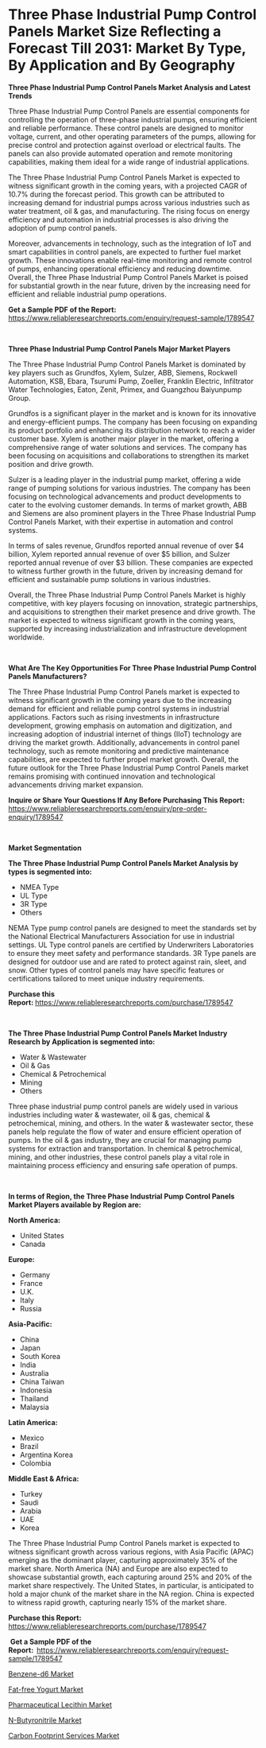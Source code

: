 <p><h1>Three Phase Industrial Pump Control Panels Market Size Reflecting a Forecast Till 2031: Market By Type, By Application and By Geography</h1></p><p><strong>Three Phase Industrial Pump Control Panels Market Analysis and Latest Trends</strong></p>
<p><p>Three Phase Industrial Pump Control Panels are essential components for controlling the operation of three-phase industrial pumps, ensuring efficient and reliable performance. These control panels are designed to monitor voltage, current, and other operating parameters of the pumps, allowing for precise control and protection against overload or electrical faults. The panels can also provide automated operation and remote monitoring capabilities, making them ideal for a wide range of industrial applications.</p><p>The Three Phase Industrial Pump Control Panels Market is expected to witness significant growth in the coming years, with a projected CAGR of 10.7% during the forecast period. This growth can be attributed to increasing demand for industrial pumps across various industries such as water treatment, oil & gas, and manufacturing. The rising focus on energy efficiency and automation in industrial processes is also driving the adoption of pump control panels.</p><p>Moreover, advancements in technology, such as the integration of IoT and smart capabilities in control panels, are expected to further fuel market growth. These innovations enable real-time monitoring and remote control of pumps, enhancing operational efficiency and reducing downtime. Overall, the Three Phase Industrial Pump Control Panels Market is poised for substantial growth in the near future, driven by the increasing need for efficient and reliable industrial pump operations.</p></p>
<p><strong>Get a Sample PDF of the Report:&nbsp;</strong> <a href="https://www.reliableresearchreports.com/enquiry/request-sample/1789547">https://www.reliableresearchreports.com/enquiry/request-sample/1789547</a></p>
<p>&nbsp;</p>
<p><strong>Three Phase Industrial Pump Control Panels Major Market Players</strong></p>
<p><p>The Three Phase Industrial Pump Control Panels Market is dominated by key players such as Grundfos, Xylem, Sulzer, ABB, Siemens, Rockwell Automation, KSB, Ebara, Tsurumi Pump, Zoeller, Franklin Electric, Infiltrator Water Technologies, Eaton, Zenit, Primex, and Guangzhou Baiyunpump Group.</p><p>Grundfos is a significant player in the market and is known for its innovative and energy-efficient pumps. The company has been focusing on expanding its product portfolio and enhancing its distribution network to reach a wider customer base. Xylem is another major player in the market, offering a comprehensive range of water solutions and services. The company has been focusing on acquisitions and collaborations to strengthen its market position and drive growth.</p><p>Sulzer is a leading player in the industrial pump market, offering a wide range of pumping solutions for various industries. The company has been focusing on technological advancements and product developments to cater to the evolving customer demands. In terms of market growth, ABB and Siemens are also prominent players in the Three Phase Industrial Pump Control Panels Market, with their expertise in automation and control systems.</p><p>In terms of sales revenue, Grundfos reported annual revenue of over $4 billion, Xylem reported annual revenue of over $5 billion, and Sulzer reported annual revenue of over $3 billion. These companies are expected to witness further growth in the future, driven by increasing demand for efficient and sustainable pump solutions in various industries.</p><p>Overall, the Three Phase Industrial Pump Control Panels Market is highly competitive, with key players focusing on innovation, strategic partnerships, and acquisitions to strengthen their market presence and drive growth. The market is expected to witness significant growth in the coming years, supported by increasing industrialization and infrastructure development worldwide.</p></p>
<p>&nbsp;</p>
<p><strong>What Are The Key Opportunities For Three Phase Industrial Pump Control Panels Manufacturers?</strong></p>
<p><p>The Three Phase Industrial Pump Control Panels market is expected to witness significant growth in the coming years due to the increasing demand for efficient and reliable pump control systems in industrial applications. Factors such as rising investments in infrastructure development, growing emphasis on automation and digitization, and increasing adoption of industrial internet of things (IIoT) technology are driving the market growth. Additionally, advancements in control panel technology, such as remote monitoring and predictive maintenance capabilities, are expected to further propel market growth. Overall, the future outlook for the Three Phase Industrial Pump Control Panels market remains promising with continued innovation and technological advancements driving market expansion.</p></p>
<p><strong>Inquire or Share Your Questions If Any Before Purchasing This Report:</strong> <a href="https://www.reliableresearchreports.com/enquiry/pre-order-enquiry/1789547">https://www.reliableresearchreports.com/enquiry/pre-order-enquiry/1789547</a></p>
<p>&nbsp;</p>
<p><strong>Market Segmentation</strong></p>
<p><strong>The Three Phase Industrial Pump Control Panels Market Analysis by types is segmented into:</strong></p>
<p><ul><li>NMEA Type</li><li>UL Type</li><li>3R Type</li><li>Others</li></ul></p>
<p><p>NEMA Type pump control panels are designed to meet the standards set by the National Electrical Manufacturers Association for use in industrial settings. UL Type control panels are certified by Underwriters Laboratories to ensure they meet safety and performance standards. 3R Type panels are designed for outdoor use and are rated to protect against rain, sleet, and snow. Other types of control panels may have specific features or certifications tailored to meet unique industry requirements.</p></p>
<p><strong>Purchase this Report:&nbsp;</strong><a href="https://www.reliableresearchreports.com/purchase/1789547">https://www.reliableresearchreports.com/purchase/1789547</a></p>
<p>&nbsp;</p>
<p><strong>The Three Phase Industrial Pump Control Panels Market Industry Research by Application is segmented into:</strong></p>
<p><ul><li>Water & Wastewater</li><li>Oil & Gas</li><li>Chemical & Petrochemical</li><li>Mining</li><li>Others</li></ul></p>
<p><p>Three phase industrial pump control panels are widely used in various industries including water & wastewater, oil & gas, chemical & petrochemical, mining, and others. In the water & wastewater sector, these panels help regulate the flow of water and ensure efficient operation of pumps. In the oil & gas industry, they are crucial for managing pump systems for extraction and transportation. In chemical & petrochemical, mining, and other industries, these control panels play a vital role in maintaining process efficiency and ensuring safe operation of pumps.</p></p>
<p>&nbsp;</p>
<p><strong>In terms of Region, the Three Phase Industrial Pump Control Panels Market Players available by Region are:</strong></p>
<p>
    <p> <strong> North America: </strong>
        <ul>
            <li>United States</li>
            <li>Canada</li>
        </ul>
        </p> 
    <p> <strong> Europe: </strong>
        <ul>
            <li>Germany</li>
            <li>France</li>
            <li>U.K.</li>
            <li>Italy</li>
            <li>Russia</li>
        </ul>
        </p> 
    <p> <strong> Asia-Pacific: </strong>
        <ul>
            <li>China</li>
            <li>Japan</li>
            <li>South Korea</li>
            <li>India</li>
            <li>Australia</li>
            <li>China Taiwan</li>
            <li>Indonesia</li>
            <li>Thailand</li>
            <li>Malaysia</li>
        </ul>
        </p> 
    <p> <strong> Latin America: </strong>
        <ul>
            <li>Mexico</li>
            <li>Brazil</li>
            <li>Argentina Korea</li>
            <li>Colombia</li>
        </ul>
        </p> 
    <p> <strong> Middle East & Africa: </strong>
        <ul>
            <li>Turkey</li>
            <li>Saudi</li>
            <li>Arabia</li>
            <li>UAE</li>
            <li>Korea</li>
        </ul>
    </p>
    </p>
<p><p>The Three Phase Industrial Pump Control Panels market is expected to witness significant growth across various regions, with Asia Pacific (APAC) emerging as the dominant player, capturing approximately 35% of the market share. North America (NA) and Europe are also expected to showcase substantial growth, each capturing around 25% and 20% of the market share respectively. The United States, in particular, is anticipated to hold a major chunk of the market share in the NA region. China is expected to witness rapid growth, capturing nearly 15% of the market share.</p></p>
<p><strong>Purchase this Report: </strong><a href="https://www.reliableresearchreports.com/purchase/1789547">https://www.reliableresearchreports.com/purchase/1789547</a></p>
<p>&nbsp;<strong>Get a Sample PDF of the Report:&nbsp;&nbsp;</strong><a href="https://www.reliableresearchreports.com/enquiry/request-sample/1789547">https://www.reliableresearchreports.com/enquiry/request-sample/1789547</a></p>
<p><strong></strong></p>
<p><p><a href="https://github.com/kosella/Market-Research-Report-List-2/blob/main/benzene-d6-market.md">Benzene-d6 Market</a></p><p><a href="https://github.com/singletonthaxterkelliehr2df/Market-Research-Report-List-1/blob/main/fat-free-yogurt-market.md">Fat-free Yogurt Market</a></p><p><a href="https://github.com/kufem1/Market-Research-Report-List-1/blob/main/pharmaceutical-lecithin-market.md">Pharmaceutical Lecithin Market</a></p><p><a href="https://github.com/RichRobinson5/Market-Research-Report-List-3/blob/main/n-butyronitrile-market.md">N-Butyronitrile Market</a></p><p><a href="https://medium.com/@dritasmani2022/carbon-footprint-services-market-analysis-and-sze-forecasted-for-period-from-2024-to-2031-864ec5e14e0d">Carbon Footprint Services Market</a></p></p>